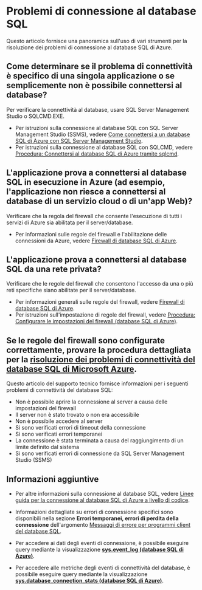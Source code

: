 <properties 
	pageTitle="Problemi di connettività del database SQL di Azure" 
	description="Identificazione e determinazione degli errori di connessione al database SQL." 
	services="sql-database" 
	documentationCenter="" 
	authors="stevestein" 
	manager="jeffreyg" 
	editor=""/>

<tags 
	ms.service="sql-database" 
	ms.devlang="NA" 
	ms.workload="data-management" 
	ms.topic="article" 
	ms.tgt_pltfrm="NA" 
	ms.date="07/24/2015" 
	ms.author="sstein"/>


# Problemi di connessione al database SQL

Questo articolo fornisce una panoramica sull'uso di vari strumenti per la risoluzione dei problemi di connessione al database SQL di Azure.


## Come determinare se il problema di connettività è specifico di una singola applicazione o se semplicemente non è possibile connettersi al database?

Per verificare la connettività al database, usare SQL Server Management Studio o SQLCMD.EXE.

- Per istruzioni sulla connessione al database SQL con SQL Server Management Studio (SSMS), vedere [Come connettersi a un database SQL di Azure con SQL Server Management Studio](sql-database-connect-to-database.md).
- Per istruzioni sulla connessione al database SQL con SQLCMD, vedere [Procedura: Connettersi al database SQL di Azure tramite sqlcmd](https://msdn.microsoft.com/library/azure/ee336280.aspx).



## L'applicazione prova a connettersi al database SQL in esecuzione in Azure (ad esempio, l'applicazione non riesce a connettersi al database di un servizio cloud o di un'app Web)?

Verificare che la regola del firewall che consente l'esecuzione di tutti i servizi di Azure sia abilitata per il server/database.

- Per informazioni sulle regole del firewall e l'abilitazione delle connessioni da Azure, vedere [Firewall di database SQL di Azure](https://msdn.microsoft.com/library/azure/ee621782.aspx#ConnectingFromAzure).



## L'applicazione prova a connettersi al database SQL da una rete privata?

Verificare che le regole del firewall che consentono l'accesso da una o più reti specifiche siano abilitate per il server/database.

- Per informazioni generali sulle regole del firewall, vedere [Firewall di database SQL di Azure](https://msdn.microsoft.com/library/azure/ee621782.aspx).
- Per istruzioni sull'impostazione di regole del firewall, vedere [Procedura: Configurare le impostazioni del firewall (database SQL di Azure)](https://msdn.microsoft.com/library/azure/jj553530.aspx).


## Se le regole del firewall sono configurate correttamente, provare la procedura dettagliata per la [risoluzione dei problemi di connettività del database SQL di Microsoft Azure](https://support2.microsoft.com/common/survey.aspx?scid=sw;en;3844&showpage=1).

Questo articolo del supporto tecnico fornisce informazioni per i seguenti problemi di connettività del database SQL:

- Non è possibile aprire la connessione al server a causa delle impostazioni del firewall 
- Il server non è stato trovato o non era accessibile 
- Non è possibile accedere al server 
- Si sono verificati errori di timeout della connessione 
- Si sono verificati errori temporanei 
- La connessione è stata terminata a causa del raggiungimento di un limite definito dal sistema 
- Si sono verificati errori di connessione da SQL Server Management Studio (SSMS) 


## Informazioni aggiuntive

- Per altre informazioni sulla connessione al database SQL, vedere [Linee guida per la connessione al database SQL di Azure a livello di codice](https://msdn.microsoft.com/library/azure/ee336282.aspx).   

- Informazioni dettagliate su errori di connessione specifici sono disponibili nella sezione **Errori temporanei, errori di perdita della connessione** dell'argomento [Messaggi di errore per programmi client del database SQL](sql-database-develop-error-messages.md#bkmk_connection_errors).

- Per accedere ai dati degli eventi di connessione, è possibile eseguire query mediante la visualizzazione [**sys.event\_log (database SQL di Azure)**](https://msdn.microsoft.com/library/dn270018.aspx).

- Per accedere alle metriche degli eventi di connettività del database, è possibile eseguire query mediante la visualizzazione [**sys.database\_connection\_stats (database SQL di Azure)**](https://msdn.microsoft.com/library/dn269986.aspx).

 

<!---HONumber=August15_HO6-->